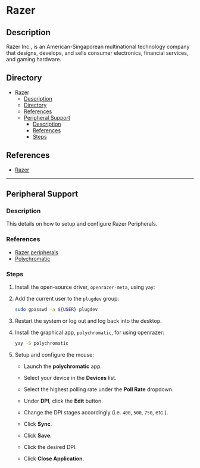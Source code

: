 # Razer

## Description

Razer Inc., is an American-Singaporean multinational technology company that designs, develops, and sells consumer electronics, financial services, and gaming hardware.

## Directory

- [Razer](#razer)
  - [Description](#description)
  - [Directory](#directory)
  - [References](#references)
  - [Peripheral Support](#peripheral-support)
    - [Description](#description-1)
    - [References](#references-1)
    - [Steps](#steps)

## References

- [Razer](https://www.razer.com)

---

## Peripheral Support

### Description

This details on how to setup and configure Razer Peripherals.

### References

- [Razer peripherals](https://wiki.archlinux.org/title/Razer_peripherals)
- [Polychromatic](https://polychromatic.app)

### Steps

1. Install the open-source driver, `openrazer-meta`, using `yay`:

2. Add the current user to the `plugdev` group:

    ```sh
    sudo gpasswd -a ${USER} plugdev
    ```

3. Restart the system or log out and log back into the desktop.

4. Install the graphical app, `polychromatic`, for using openrazer:

    ```sh
    yay -S polychromatic
    ```

5. Setup and configure the mouse:

   - Launch the **polychromatic** app.

   - Select your device in the **Devices** list.

   - Select the highest polling rate under the **Poll Rate** dropdown.

   - Under **DPI**, click the **Edit** button.

   - Change the DPI stages accordingly (i.e. `400`, `500`, `750`, etc.).

   - Click **Sync**.

   - Click **Save**.

   - Click the desired DPI.

   - Click **Close Application**.
